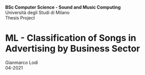 <b>BSc Computer Science - Sound and Music Computing</b><br>Università degli Studi di Milano<br>Thesis Project
<h1> ML - Classification of Songs in Advertising by Business Sector </h1>
Gianmarco Lodi </br> 04-2021


